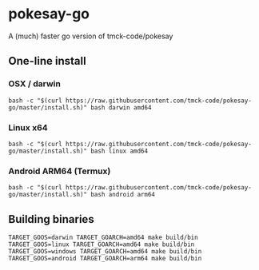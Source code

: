 # pokesay-go
A (much) faster go version of tmck-code/pokesay

## One-line install

### OSX / darwin
```shell
bash -c "$(curl https://raw.githubusercontent.com/tmck-code/pokesay-go/master/install.sh)" bash darwin amd64
```

### Linux x64
```shell
bash -c "$(curl https://raw.githubusercontent.com/tmck-code/pokesay-go/master/install.sh)" bash linux amd64
```

### Android ARM64 (Termux)
```shell
bash -c "$(curl https://raw.githubusercontent.com/tmck-code/pokesay-go/master/install.sh)" bash android arm64
```

## Building binaries

```shell
TARGET_GOOS=darwin TARGET_GOARCH=amd64 make build/bin
TARGET_GOOS=linux TARGET_GOARCH=amd64 make build/bin
TARGET_GOOS=windows TARGET_GOARCH=amd64 make build/bin
TARGET_GOOS=android TARGET_GOARCH=arm64 make build/bin
```
